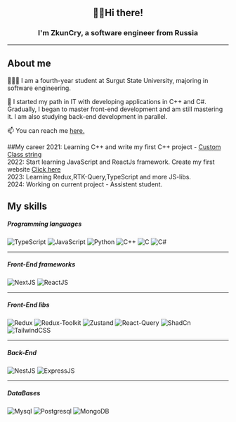 <h2 align="center">  ✌🏻Hi there!</h2>
<h3 align="center">I'm ZkunCry, a software engineer from Russia</h3>

---
## About me

🧑🏻‍💻 I am a fourth-year student at Surgut State University, majoring in software engineering.

🤖 I started my path in IT with developing applications in C++ and C#. Gradually, I began to master front-end development and am still mastering it. I am also studying back-end development in parallel.

📫 You can reach me <a href="https://t.me/akseug">here.</a> 

##My career
2021: Learning C++ and write my first C++ project - <a href="https://github.com/ZkunCry/TemplateString">Custom Class string</a> 
<br>
2022: Start learning JavaScript and ReactJs framework. Create my first website <a href="https://zkuncry.github.io/SurGU_summerpractice/">Click here</a> 
<br>
2023: Learning Redux,RTK-Query,TypeScript and more JS-libs.
<br>
2024: Working on current project - Assistent student.
<br>
## My skills
<h5>Programming languages</h5>

![TypeScript](https://img.shields.io/badge/Typescript-00273f?style=for-the-badge&logo=Typescript)
![JavaScript](https://img.shields.io/badge/JavaScript-444467?style=for-the-badge&logo=JavaScript)
![Python](https://img.shields.io/badge/python-9999aa?style=for-the-badge&logo=Python)
![C++](https://img.shields.io/badge/c%2B%2B-blue?style=for-the-badge&logo=c%2B%2B&logoColor=white)
![C](https://img.shields.io/badge/C-gray?style=for-the-badge&logo=c&logoColor=white)
![C#](https://img.shields.io/badge/C%23-5d2b90?style=for-the-badge&logo=C%23)

<hr>
<h5>Front-End frameworks</h5> 

![NextJS](https://img.shields.io/badge/Next-black?style=for-the-badge&logo=next.js&logoColor=white)
![ReactJS](https://img.shields.io/badge/react-%2320232a.svg?style=for-the-badge&logo=react&logoColor=%2361DAFB)

<hr>

<h5>Front-End libs</h5>

![Redux](https://img.shields.io/badge/-Redux-black?style=flat-square&logo=redux)
![Redux-Toolkit](https://img.shields.io/badge/Redux-Toolkit-764ABC?style=for-the-badge&logo=redux&logoColor=white)
![Zustand](https://img.shields.io/badge/react%20zustand-%2320232a.svg?style=for-the-badge&logo=react&logoColor=%2361DAFB)
![React-Query](https://img.shields.io/badge/-React%20Query-FF4154?style=plastic&logo=react%20query&logoColor=white)
![ShadCn](https://img.shields.io/badge/shadcn/ui-000000?style=for-the-badge&logo=shadcn/ui&logoColor=white)
![TailwindCSS](https://img.shields.io/badge/Tailwind_CSS-grey?style=for-the-badge&logo=tailwind-css&logoColor=38B2AC)

<hr>
<h5>Back-End</h5>

![NestJS](https://img.shields.io/badge/nestjs-E0234E?style=for-the-badge&logo=nestjs&logoColor=white)
![ExpressJS](https://img.shields.io/badge/Express%20js-000000?style=for-the-badge&logo=express&logoColor=white)

<hr>
<h5>DataBases</h5>

![Mysql](https://img.shields.io/badge/MySql-orange?style=for-the-badge&logo=mysql&logoColor=white)
![Postgresql](https://img.shields.io/badge/postgresql-lightblue?style=for-the-badge&logo=postgresql)
![MongoDB](https://img.shields.io/badge/-MongoDB-13aa52?style=for-the-badge&logo=mongodb&logoColor=white)

